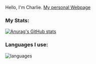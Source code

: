 Hello, I'm Charlie.
[My personal Webpage](https://crgmg.com/charlierg/)

### My Stats:
[![Anurag's GitHub stats](https://github-readme-stats.vercel.app/api?username=charlierg)](https://github.com/anuraghazra/github-readme-stats)

### Languages I use:
![languages](https://github-readme-stats.vercel.app/api/top-langs/?username=charlierg&theme=tokyonight&hide_title=true&layout=compact&bg_color=DEG,0d1117,0d1117,8b949e&card_width=400&hide_border=true&langs_count=10&exclude_repo=MarioHTML5Hacked)
<!---
charlierg20/charlierg20 is a ✨ special ✨ repository because its `README.md` (this file) appears on your GitHub profile.
You can click the Preview link to take a look at your changes.
--->
